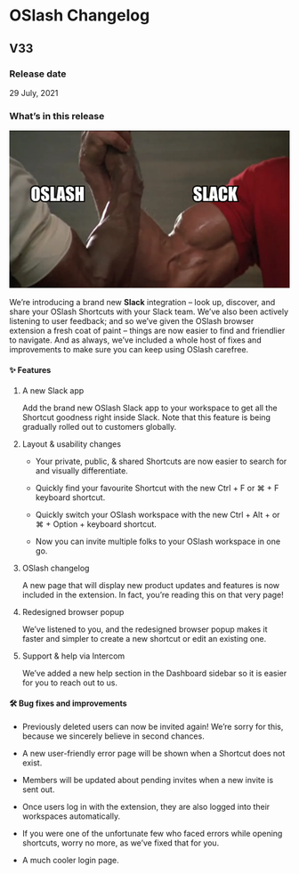 # OSlash Changelog

## V33

### Release date

29 July, 2021

### What’s in this release

![OSlash 🤝 Slack](https://raw.githubusercontent.com/getoslash/changelog/main/assets/images/oslash-slack-epic-handshake.png)

We’re introducing a brand new **Slack** integration – look up, discover, and share your OSlash Shortcuts with your Slack team. We’ve also been actively listening to user feedback; and so we’ve given the OSlash browser extension a fresh coat of paint – things are now easier to find and friendlier to navigate. And as always, we’ve included a whole host of fixes and improvements to make sure you can keep using OSlash carefree.

#### ✨ Features

1. A new Slack app

    Add the brand new OSlash Slack app to your workspace to get all the Shortcut goodness right inside Slack. Note that this feature is being gradually rolled out to customers globally.

2. Layout & usability changes

    * Your private, public, & shared Shortcuts are now easier to search for and visually differentiate.

    * Quickly find your favourite Shortcut with the new Ctrl + F or ⌘ + F keyboard shortcut.

    * Quickly switch your OSlash workspace with the new Ctrl + Alt + <number> or ⌘ + Option + <number> keyboard shortcut.

    * Now you can invite multiple folks to your OSlash workspace in one go.

3. OSlash changelog

    A new page that will display new product updates and features is now included in the extension. In fact, you’re reading this on that very page!

4. Redesigned browser popup

    We’ve listened to you, and the redesigned browser popup makes it faster and simpler to create a new shortcut or edit an existing one.

5. Support & help via Intercom

    We’ve added a new help section in the Dashboard sidebar so it is easier for you to reach out to us.

#### 🛠 Bug fixes and improvements

* Previously deleted users can now be invited again! We’re sorry for this, because we sincerely believe in second chances.

* A new user-friendly error page will be shown when a Shortcut does not exist.

* Members will be updated about pending invites when a new invite is sent out.

* Once users log in with the extension, they are also logged into their workspaces automatically.

* If you were one of the unfortunate few who faced errors while opening shortcuts, worry no more, as we’ve fixed that for you.

* A much cooler login page.
